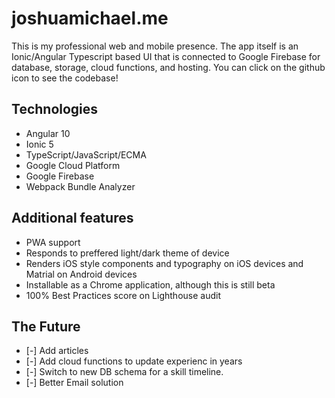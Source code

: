 # joshuamichael.me

This is my professional web and mobile presence. The app itself is an Ionic/Angular Typescript based UI that is connected to Google Firebase for database, storage, cloud functions, and hosting. You can click on the github icon to see the codebase!

## Technologies

* Angular 10
* Ionic 5
* TypeScript/JavaScript/ECMA
* Google Cloud Platform
* Google Firebase
* Webpack Bundle Analyzer

## Additional features

* PWA support
* Responds to preffered light/dark theme of device
* Renders iOS style components and typography on iOS devices and Matrial on Android devices
* Installable as a Chrome application, although this is still beta
* 100% Best Practices score on Lighthouse audit

## The Future

* [-] Add articles
* [-] Add cloud functions to update experienc in years
* [-] Switch to new DB schema for a skill timeline. 
* [-] Better Email solution
